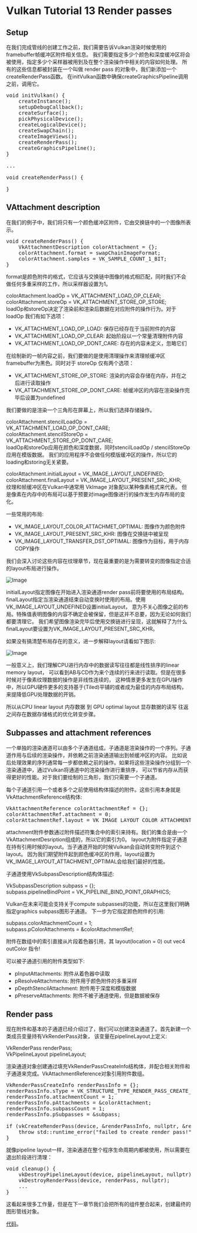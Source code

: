 # Vulkan Tutorial 13 Render passes

## Setup
在我们完成管线的创建工作之前，我们需要告诉Vulkan渲染时候使用的framebuffer帧缓冲区附件相关信息。
我们需要指定多少个颜色和深度缓冲区将会被使用，指定多少个采样器被用到及在整个渲染操作中相关的内容如何处理。
所有的这些信息都被封装在一个叫做 render pass 的对象中，我们新添加一个createRenderPass函数。
在initVulkan函数中确保createGraphicsPipeline调用之前，调用它。

<pre>
void initVulkan() {
    createInstance();
    setupDebugCallback();
    createSurface();
    pickPhysicalDevice();
    createLogicalDevice();
    createSwapChain();
    createImageViews();
    createRenderPass();
    createGraphicsPipeline();
}

...

void createRenderPass() {

}
</pre>

## VAttachment description
在我们的例子中，我们将只有一个颜色缓冲区附件，它由交换链中的一个图像所表示。

<pre>
void createRenderPass() {
    VkAttachmentDescription colorAttachment = {};
    colorAttachment.format = swapChainImageFormat;
    colorAttachment.samples = VK_SAMPLE_COUNT_1_BIT;
}
</pre>

format是颜色附件的格式，它应该与交换链中图像的格式相匹配，同时我们不会做任何多重采样的工作，所以采样器设置为1。

colorAttachment.loadOp = VK_ATTACHMENT_LOAD_OP_CLEAR;  
colorAttachment.storeOp = VK_ATTACHMENT_STORE_OP_STORE;  
loadOp和storeOp决定了渲染前和渲染后数据在对应附件的操作行为。对于 loadOp 我们有如下选项：

* VK_ATTACHMENT_LOAD_OP_LOAD: 保存已经存在于当前附件的内容
* VK_ATTACHMENT_LOAD_OP_CLEAR: 起始阶段以一个常量清理附件内容
* VK_ATTACHMENT_LOAD_OP_DONT_CARE: 存在的内容未定义，忽略它们

在绘制新的一帧内容之前，我们要做的是使用清理操作来清理帧缓冲区framebuffer为黑色。同时对于 storeOp 仅有两个选项：

* VK_ATTACHMENT_STORE_OP_STORE: 渲染的内容会存储在内存，并在之后进行读取操作
* VK_ATTACHMENT_STORE_OP_DONT_CARE: 帧缓冲区的内容在渲染操作完毕后设置为undefined

我们要做的是渲染一个三角形在屏幕上，所以我们选择存储操作。

colorAttachment.stencilLoadOp = VK_ATTACHMENT_LOAD_OP_DONT_CARE;  
colorAttachment.stencilStoreOp = VK_ATTACHMENT_STORE_OP_DONT_CARE;  
loadOp和storeOp应用在颜色和深度数据，同时stencilLoadOp / stencilStoreOp应用在模版数据。
我们的应用程序不会做任何模版缓冲区的操作，所以它的loading和storing无关紧要。

colorAttachment.initialLayout = VK_IMAGE_LAYOUT_UNDEFINED;  
colorAttachment.finalLayout = VK_IMAGE_LAYOUT_PRESENT_SRC_KHR;  
纹理和帧缓冲区在Vulkan中通常用 VkImage 对象配以某种像素格式来代表。
但是像素在内存中的布局可以基于预要对image图像进行的操作发生内存布局的变化。

一些常用的布局:

* VK_IMAGE_LAYOUT_COLOR_ATTACHMET_OPTIMAL: 图像作为颜色附件
* VK_IMAGE_LAYOUT_PRESENT_SRC_KHR: 图像在交换链中被呈现
* VK_IMAGE_LAYOUT_TRANSFER_DST_OPTIMAL: 图像作为目标，用于内存COPY操作
 
我们会深入讨论这些内容在纹理章节，现在最重要的是为需要转变的图像指定合适的layout布局进行操作。
 
 ![Image](pic/13_1.png)

initialLayout指定图像在开始进入渲染通道render pass前将要使用的布局结构。
finalLayout指定当渲染通道结束自动变换时使用的布局。使用VK_IMAGE_LAYOUT_UNDEFINED设置initialLayout，
意为不关心图像之前的布局。特殊值表明图像的内容不确定会被保留，但是这并不总要，因为无论如何我们都要清理它。
我们希望图像渲染完毕后使用交换链进行呈现，这就解释了为什么finalLayout要设置为VK_IMAGE_LAYOUT_PRESENT_SRC_KHR。

如果没有搞清楚布局存在的意义，进一步解释layout请看如下图示:

 ![Image](pic/13_2.png)


一般意义上，我们理解CPU进行内存中的数据读写往往都是线性排序的linear memory layout，
可以看到AB与CD作为来个连续的行来进行读取。但是在很多时候对于像素纹理数据的操作是非线性连续的，
这种情景更多发生在GPU操作中，所以GPU硬件更多的支持基于(Tiled)平铺的或者成为最佳的内存布局结构，来提降低GPU处理数据的开销。

所以从CPU linear layout 内存数据 到 GPU optimal layout 显存数据的读写 往返之间存在数据存储格式的优化转变步骤。


## Subpasses and attachment references
一个单独的渲染通道可以由多个子通道组成。子通道是渲染操作的一个序列。子通道作用与后续的渲染操作，并依赖之前渲染通道输出到帧缓冲区的内容。
比如说后处理效果的序列通常每一步都依赖之前的操作。如果将这些渲染操作分组到一个渲染通道中，通过Vulkan将通道中的渲染操作进行重排序，
可以节省内存从而获得更好的性能。对于我们要绘制的三角形，我们只需要一个子通道。


每个子通道引用一个或者多个之前使用结构体描述的附件。这些引用本身就是VkAttachmentReference结构体:

<pre>
VkAttachmentReference colorAttachmentRef = {};
colorAttachmentRef.attachment = 0;
colorAttachmentRef.layout = VK_IMAGE_LAYOUT_COLOR_ATTACHMENT_OPTIMAL;
</pre>


attachment附件参数通过附件描述符集合中的索引来持有。我们的集合是由一个VkAttachmentDesription组成的，所以它的索引为0。
layout为附件指定子通道在持有引用时候的layout。当子通道开始的时候Vulkan会自动转变附件到这个layout。
因为我们期望附件起到颜色缓冲区的作用，layout设置为VK_IMAGE_LAYOUT_ATTACHMENT_OPTIMAL会给我们最好的性能。

子通道使用VkSubpassDescription结构体描述:

VkSubpassDescription subpass = {};  
subpass.pipelineBindPoint = VK_PIPELINE_BIND_POINT_GRAPHICS;  

Vulkan在未来可能会支持关于compute subpasses的功能，所以在这里我们明确指定graphics subpass图形子通道。
下一步为它指定颜色附件的引用:

subpass.colorAttachmentCount = 1;  
subpass.pColorAttachments = &colorAttachmentRef;  

附件在数组中的索引直接从片段着色器引用，其 layout(location = 0) out vec4 outColor 指令!

可以被子通道引用的附件类型如下:

* pInputAttachments: 附件从着色器中读取
* pResolveAttachments: 附件用于颜色附件的多重采样
* pDepthStencilAttachment: 附件用于深度和模版数据
* pPreserveAttachments: 附件不被子通道使用，但是数据被保存

## Render pass
现在附件和基本的子通道已经介绍过了，我们可以创建渲染通道了。首先新建一个类成员变量持有VkRenderPass对象，
该变量在pipelineLayout上定义:

VkRenderPass renderPass;  
VkPipelineLayout pipelineLayout;  

渲染通道对象创建通过填充VkRenderPassCreateInfo结构体，并配合相关附件和子通道来完成。VkAttachmentReference对象引用附件数组。

<pre>
VkRenderPassCreateInfo renderPassInfo = {};
renderPassInfo.sType = VK_STRUCTURE_TYPE_RENDER_PASS_CREATE_INFO;
renderPassInfo.attachmentCount = 1;
renderPassInfo.pAttachments = &colorAttachment;
renderPassInfo.subpassCount = 1;
renderPassInfo.pSubpasses = &subpass;

if (vkCreateRenderPass(device, &renderPassInfo, nullptr, &renderPass) != VK_SUCCESS) {
    throw std::runtime_error("failed to create render pass!");
}
</pre>

就像pipeline layout一样，渲染通道在整个程序生命周期内都被使用，所以需要在退出阶段进行清理：

<pre>
void cleanup() {
    vkDestroyPipelineLayout(device, pipelineLayout, nullptr);
    vkDestroyRenderPass(device, renderPass, nullptr);
    ...
}
</pre>
这看起来很多工作量，但是在下一章节我们会把所有的组件整合起来，创建最终的图形管线对象。

[代码](src/13.cpp)。

